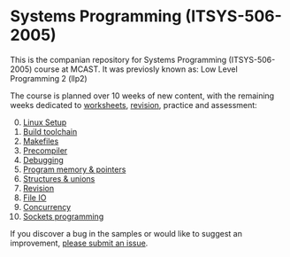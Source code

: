 # Systems Programming (ITSYS-506-2005)
This is the companian repository for Systems Programming (ITSYS-506-2005) course at MCAST.
It was previosly known as: Low Level Programming 2 (llp2)

The course is planned over 10 weeks of new content, with the remaining weeks dedicated to [worksheets](worksheets/README.md), [revision](revision), practice and assessment:

0. [Linux Setup](/extra/VMSetup.md)
1. [Build toolchain](/week01)
1. [Makefiles](/week02)
1. [Precompiler](/week03)
1. [Debugging](/week04)
1. [Program memory & pointers](/week05)
1. [Structures & unions](/week06)
1. [Revision](/revision)
1. [File IO](/week08)
1. [Concurrency](/week09)
1. [Sockets programming](/week10)

If you discover a bug in the samples or would like to suggest an improvement, [please submit an issue](https://github.com/robert-abela/llp2/issues).
